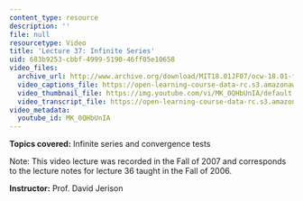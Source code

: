 ```yaml
---
content_type: resource
description: ''
file: null
resourcetype: Video
title: 'Lecture 37: Infinite Series'
uid: 683b9253-cbbf-4999-5190-46ff05e10658
video_files:
  archive_url: http://www.archive.org/download/MIT18.01JF07/ocw-18.01-f07-lec37_300k.mp4
  video_captions_file: https://open-learning-course-data-rc.s3.amazonaws.com/18-01-single-variable-calculus-fall-2006/2c136e35689a5843ba8da40f35127588_MK_0QHbUnIA.vtt
  video_thumbnail_file: https://img.youtube.com/vi/MK_0QHbUnIA/default.jpg
  video_transcript_file: https://open-learning-course-data-rc.s3.amazonaws.com/18-01-single-variable-calculus-fall-2006/4c94bc71ca3950ce8909675e367d6a5c_MK_0QHbUnIA.pdf
video_metadata:
  youtube_id: MK_0QHbUnIA
---
```


**Topics covered:** Infinite series and convergence tests

Note: This video lecture was recorded in the Fall of 2007 and corresponds to the lecture notes for lecture 36 taught in the Fall of 2006.

**Instructor:** Prof. David Jerison